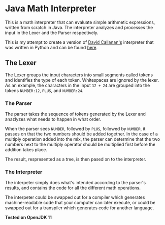 # Java Math Interpreter

This is a math interpreter that can evaluate simple arithmetic expressions, written from scratch in Java. The interpreter analyzes and processes the input in the Lexer and the Parser respectively.

This is my attempt to create a version of [David Callanan's](https://github.com/davidcallanan) interpreter that was written in Python and can be found [here](https://github.com/davidcallanan/py-simple-math-interpreter).


## The Lexer
The Lexer groups the input characters into small segments called tokens and identifies the type of each token. Whitespaces are ignored by the lexer.
As an example, the characters in the input `12 + 24` are grouped into the tokens `NUMBER:12`, `PLUS`, and `NUMBER:24`.


### The Parser
The parser takes the sequence of tokens generated by the Lexer and anazlyzes what needs to happen in what order. 

When the parser sees `NUMBER`, followed by `PLUS`, followed by `NUMBER`, it passes on that the two numbers should be added together. In the case of a multiply operation added into the mix, the parser can determine that the two numbers next to the multiply operator should be multiplied first before the addition takes place.

The result, respresented as a tree, is then pased on to the interpreter.


### The Interpreter
The interpeter simply does what's intended according to the parser's results, and contains the code for all the different math operations.

The interpeter could be swapped out for a compiler which generates machine-readable code that your computer can later execute, or could be swapped out for a transpiler which generates code for another language.


**Tested on OpenJDK 11**
